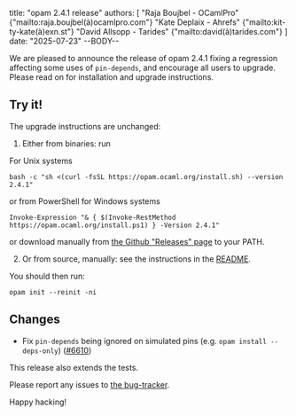 title: "opam 2.4.1 release"
authors: [
  "Raja Boujbel - OCamlPro" {"mailto:raja.boujbel(à)ocamlpro.com"}
  "Kate Deplaix - Ahrefs" {"mailto:kit-ty-kate(à)exn.st"}
  "David Allsopp - Tarides" {"mailto:david(à)tarides.com"}
]
date: "2025-07-23"
--BODY--

We are pleased to announce the release of opam 2.4.1 fixing a regression affecting some uses of `pin-depends`, and encourage all users to upgrade.
Please read on for installation and upgrade instructions.

## Try it!

The upgrade instructions are unchanged:

1. Either from binaries: run

For Unix systems
```
bash -c "sh <(curl -fsSL https://opam.ocaml.org/install.sh) --version 2.4.1"
```
or from PowerShell for Windows systems
```
Invoke-Expression "& { $(Invoke-RestMethod https://opam.ocaml.org/install.ps1) } -Version 2.4.1"
```
or download manually from [the Github "Releases" page](https://github.com/ocaml/opam/releases/tag/2.4.1) to your PATH.

2. Or from source, manually: see the instructions in the [README](https://github.com/ocaml/opam/tree/2.4.1#compiling-this-repo).


You should then run:
```
opam init --reinit -ni
```


## Changes

* Fix `pin-depends` being ignored on simulated pins (e.g. `opam install --deps-only`) ([#6610](https://github.com/ocaml/opam/issues/6610))

This release also extends the tests.


Please report any issues to [the bug-tracker](https://github.com/ocaml/opam/issues).

Happy hacking!
